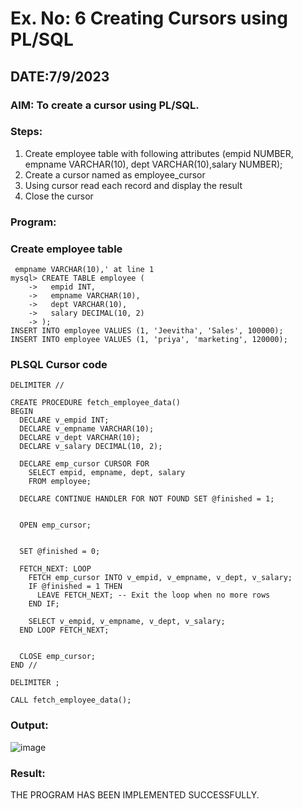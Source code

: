 # Ex. No: 6 Creating Cursors using PL/SQL
## DATE:7/9/2023
### AIM: To create a cursor using PL/SQL.

### Steps:
1. Create employee table with following attributes (empid NUMBER, empname VARCHAR(10), dept VARCHAR(10),salary NUMBER);
2. Create a cursor named as employee_cursor
3. Using cursor read each record and display the result
4. Close the cursor

### Program:
### Create employee table
```
 empname VARCHAR(10),' at line 1
mysql> CREATE TABLE employee (
    ->   empid INT,
    ->   empname VARCHAR(10),
    ->   dept VARCHAR(10),
    ->   salary DECIMAL(10, 2)
    -> );
INSERT INTO employee VALUES (1, 'Jeevitha', 'Sales', 100000);
INSERT INTO employee VALUES (1, 'priya', 'marketing', 120000);
```

### PLSQL Cursor code
```
DELIMITER //

CREATE PROCEDURE fetch_employee_data()
BEGIN
  DECLARE v_empid INT;
  DECLARE v_empname VARCHAR(10);
  DECLARE v_dept VARCHAR(10);
  DECLARE v_salary DECIMAL(10, 2);
  
  DECLARE emp_cursor CURSOR FOR
    SELECT empid, empname, dept, salary
    FROM employee;
  
  DECLARE CONTINUE HANDLER FOR NOT FOUND SET @finished = 1;
  

  OPEN emp_cursor;
  

  SET @finished = 0;
  
  FETCH_NEXT: LOOP
    FETCH emp_cursor INTO v_empid, v_empname, v_dept, v_salary;
    IF @finished = 1 THEN
      LEAVE FETCH_NEXT; -- Exit the loop when no more rows
    END IF;

    SELECT v_empid, v_empname, v_dept, v_salary;
  END LOOP FETCH_NEXT;
  
 
  CLOSE emp_cursor;
END //

DELIMITER ;

CALL fetch_employee_data();
```
### Output:
![image](https://github.com/Jeevithaelumalai/Ex-no-6-Creating-Cursors-using-PL-SQL/assets/118708245/5cadc86a-22ef-443f-941a-2cec3837af5b)


### Result:
THE PROGRAM HAS BEEN IMPLEMENTED SUCCESSFULLY.
